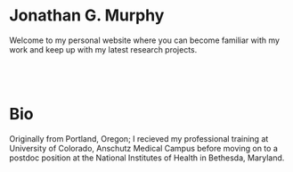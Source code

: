 # Jonathan G. Murphy
Welcome to my personal website where you can become familiar with my work and keep up with my latest research projects.
<br>
<br>
<br>
<br>
# Bio
Originally from Portland, Oregon; I recieved my professional training at University of Colorado, Anschutz Medical Campus before moving on to a postdoc position at the National Institutes of Health in Bethesda, Maryland. 
